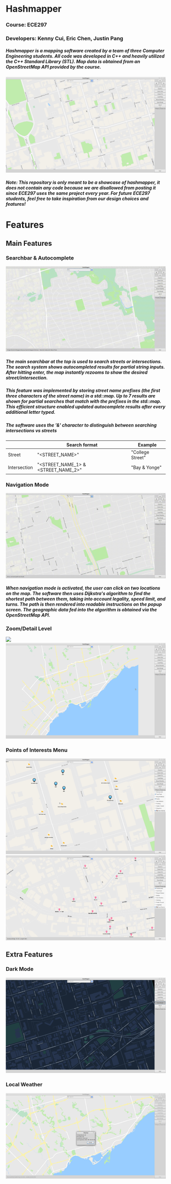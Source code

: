 # Hashmapper
### Course: ECE297
### Developers: Kenny Cui, Eric Chen, Justin Pang

##### Hashmapper is a mapping software created by a team of three Computer Engineering students. All code was developed in C++ and heavily utilized the C++ Standard Library (STL). Map data is obtained from an OpenStreetMap API provided by the course. 
![](general.png)
##### Note: This repository is only meant to be a showcase of hashmapper, it does not contain any code because we are disallowed from posting it since ECE297 uses the same project every year. For future ECE297 students, feel free to take inspiration from our design choices and features!

# Features

## Main Features

### Searchbar & Autocomplete

![](autocomplete.gif)

##### The main searchbar at the top is used to search streets or intersections. The search system shows autocompleted results for partial string inputs. After hitting enter, the map instantly rezooms to show the desired street/intersection.

##### This feature was implemented by storing street name prefixes (the first three characters of the street name) in a std::map. Up to 7 results are shown for partial searches that match with the prefixes in the std::map. This efficient structure enabled updated autocomplete results after every additional letter typed.

##### The software uses the '&' character to distinguish between searching intersections vs streets

|  | Search format | Example |
| -------- | -------- | -------- |
| Street | "<STREET_NAME\>" | "College Street" |
| Intersection | "<STREET_NAME_1> & <STREET_NAME_2>" | "Bay & Yonge" |

### Navigation Mode

![](directions_path.gif)

##### When navigation mode is activated, the user can click on two locations on the map. The software then uses Dijkstra's algorithm to find the shortest path between them, taking into account legality, speed limit, and turns. The path is then rendered into readable instructions on the popup screen. The geographic data fed into the algorithm is obtained via the OpenStreetMap API.

### Zoom/Detail Level

![](zoom_levels.gif)
![](zoomed_out.png)

### Points of Interests Menu

![](points_of_interests_1.png)
![](points_of_interests_2.png)

## Extra Features
### Dark Mode

![](dark_mode.png)

### Local Weather

![](weather.png)

